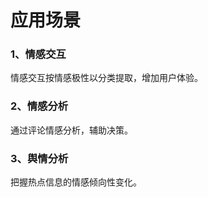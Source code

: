 # 应用场景

### 1、情感交互
情感交互按情感极性以分类提取，增加用户体验。

### 2、情感分析
通过评论情感分析，辅助决策。

### 3、舆情分析
把握热点信息的情感倾向性变化。



